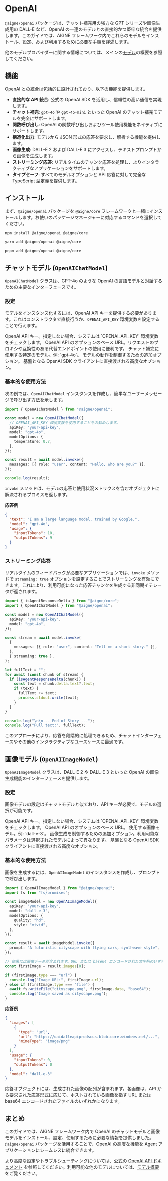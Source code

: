 # OpenAI

`@aigne/openai` パッケージは、チャット補完用の強力な GPT シリーズや画像生成用の DALL-E など、OpenAI の一連のモデルとの直接的かつ堅牢な統合を提供します。このガイドでは、AIGNE フレームワーク内でこれらのモデルをインストール、設定、および利用するために必要な手順を詳述します。

他のモデルプロバイダーに関する情報については、メインの[モデル](./models.md)の概要を参照してください。

## 機能

OpenAI との統合は包括的に設計されており、以下の機能を提供します。

*   **直接的な API 統合**: 公式の OpenAI SDK を活用し、信頼性の高い通信を実現します。
*   **チャット補完**: `gpt-4o` や `gpt-4o-mini` といった OpenAI のチャット補完モデルを完全にサポートします。
*   **関数呼び出し**: OpenAI の関数呼び出しおよびツール使用機能をネイティブにサポートします。
*   **構造化出力**: モデルから JSON 形式の応答を要求し、解析する機能を提供します。
*   **画像生成**: DALL-E 2 および DALL-E 3 にアクセスし、テキストプロンプトから画像を生成します。
*   **ストリーミング応答**: リアルタイムのチャンク応答を処理し、よりインタラクティブなアプリケーションをサポートします。
*   **タイプセーフ**: すべてのモデルオプションと API 応答に対して完全な TypeScript 型定義を提供します。

## インストール

まず、`@aigne/openai` パッケージを `@aigne/core` フレームワークと一緒にインストールします。お使いのパッケージマネージャーに対応するコマンドを選択してください。

```bash icon=npm install @aigne/openai @aigne/core
npm install @aigne/openai @aigne/core
```

```bash icon=yarn add @aigne/openai @aigne/core
yarn add @aigne/openai @aigne/core
```

```bash icon=pnpm add @aigne/openai @aigne/core
pnpm add @aigne/openai @aigne/core
```

## チャットモデル (`OpenAIChatModel`)

`OpenAIChatModel` クラスは、GPT-4o のような OpenAI の言語モデルと対話するための主要なインターフェースです。

### 設定

モデルをインスタンス化するには、OpenAI API キーを提供する必要があります。これはコンストラクタで直接行うか、`OPENAI_API_KEY` 環境変数を設定することで行えます。

<x-field-group>
  <x-field data-name="apiKey" data-type="string" data-required="false">
    <x-field-desc markdown>OpenAI API キー。指定しない場合、システムは `OPENAI_API_KEY` 環境変数をチェックします。</x-field-desc>
  </x-field>
  <x-field data-name="baseURL" data-type="string" data-required="false">
    <x-field-desc markdown>OpenAI API のオプションのベース URL。リクエストのプロキシや互換性のある代替エンドポイントの使用に便利です。</x-field-desc>
  </x-field>
  <x-field data-name="model" data-type="string" data-default="gpt-4o-mini" data-required="false">
    <x-field-desc markdown>チャット補完に使用する特定のモデル。例: `gpt-4o`。</x-field-desc>
  </x-field>
  <x-field data-name="modelOptions" data-type="object" data-required="false">
    <x-field-desc markdown>モデルの動作を制御するための追加オプション。</x-field-desc>
    <x-field data-name="temperature" data-type="number" data-required="false" data-desc="ランダム性を制御します。値が低いほど、モデルはより決定論的になります。"></x-field>
    <x-field data-name="topP" data-type="number" data-required="false" data-desc="Nucleus サンプリングパラメータ。"></x-field>
    <x-field data-name="frequencyPenalty" data-type="number" data-required="false" data-desc="既存の頻度に基づいて新しいトークンにペナルティを課します。"></x-field>
    <x-field data-name="presencePenalty" data-type="number" data-required="false" data-desc="これまでのテキストに出現したかどうかに基づいて新しいトークンにペナルティを課します。"></x-field>
    <x-field data-name="parallelToolCalls" data-type="boolean" data-default="true" data-required="false" data-desc="モデルが複数のツールを並行して呼び出せるかどうかを決定します。"></x-field>
  </x-field>
  <x-field data-name="clientOptions" data-type="object" data-required="false">
    <x-field-desc markdown>基盤となる OpenAI SDK クライアントに直接渡される高度なオプション。</x-field-desc>
  </x-field>
</x-field-group>

### 基本的な使用方法

次の例では、`OpenAIChatModel` インスタンスを作成し、簡単なユーザーメッセージで呼び出す方法を示します。

```typescript 基本的なチャット補完 icon=logos:typescript
import { OpenAIChatModel } from "@aigne/openai";

const model = new OpenAIChatModel({
  // OPENAI_API_KEY 環境変数を使用することをお勧めします。
  apiKey: "your-api-key", 
  model: "gpt-4o",
  modelOptions: {
    temperature: 0.7,
  },
});

const result = await model.invoke({
  messages: [{ role: "user", content: "Hello, who are you?" }],
});

console.log(result);
```

`invoke` メソッドは、モデルの応答と使用状況メトリクスを含むオブジェクトに解決されるプロミスを返します。

**応答例**
```json
{
  "text": "I am a large language model, trained by Google.",
  "model": "gpt-4o",
  "usage": {
    "inputTokens": 10,
    "outputTokens": 9
  }
}
```

### ストリーミング応答

リアルタイムのフィードバックが必要なアプリケーションでは、`invoke` メソッドで `streaming: true` オプションを設定することでストリーミングを有効にできます。これにより、利用可能になった応答チャンクを生成する非同期イテレータが返されます。

```typescript ストリーミングチャット応答 icon=logos:typescript
import { isAgentResponseDelta } from "@aigne/core";
import { OpenAIChatModel } from "@aigne/openai";

const model = new OpenAIChatModel({
  apiKey: "your-api-key",
  model: "gpt-4o",
});

const stream = await model.invoke(
  {
    messages: [{ role: "user", content: "Tell me a short story." }],
  },
  { streaming: true },
);

let fullText = "";
for await (const chunk of stream) {
  if (isAgentResponseDelta(chunk)) {
    const text = chunk.delta.text?.text;
    if (text) {
      fullText += text;
      process.stdout.write(text);
    }
  }
}

console.log("\n\n--- End of Story ---");
console.log("Full text:", fullText);
```

このアプローチにより、応答を段階的に処理できるため、チャットインターフェースやその他のインタラクティブなユースケースに最適です。

## 画像モデル (`OpenAIImageModel`)

`OpenAIImageModel` クラスは、DALL-E 2 や DALL-E 3 といった OpenAI の画像生成機能のインターフェースを提供します。

### 設定

画像モデルの設定はチャットモデルと似ており、API キーが必要で、モデルの選択が可能です。

<x-field-group>
  <x-field data-name="apiKey" data-type="string" data-required="false">
    <x-field-desc markdown>OpenAI API キー。指定しない場合、システムは `OPENAI_API_KEY` 環境変数をチェックします。</x-field-desc>
  </x-field>
  <x-field data-name="baseURL" data-type="string" data-required="false">
    <x-field-desc markdown>OpenAI API のオプションのベース URL。</x-field-desc>
  </x-field>
  <x-field data-name="model" data-type="string" data-default="dall-e-2" data-required="false">
    <x-field-desc markdown>使用する画像モデル。例: `dall-e-3`。</x-field-desc>
  </x-field>
  <x-field data-name="modelOptions" data-type="object" data-required="false">
    <x-field-desc markdown>画像生成を制御するための追加オプション。利用可能なパラメータは選択されたモデルによって異なります。</x-field-desc>
    <x-field data-name="size" data-type="string" data-required="false" data-desc="生成する画像の希望の寸法 (例: '1024x1024')。"></x-field>
    <x-field data-name="quality" data-type="string" data-required="false" data-desc="画像の品質。「standard」または「hd」(DALL-E 3 のみ)。"></x-field>
    <x-field data-name="style" data-type="string" data-required="false" data-desc="生成される画像のスタイル。「vivid」または「natural」(DALL-E 3 のみ)。"></x-field>
    <x-field data-name="n" data-type="number" data-required="false" data-desc="生成する画像の数。"></x-field>
  </x-field>
  <x-field data-name="clientOptions" data-type="object" data-required="false">
    <x-field-desc markdown>基盤となる OpenAI SDK クライアントに直接渡される高度なオプション。</x-field-desc>
  </x-field>
</x-field-group>

### 基本的な使用方法

画像を生成するには、`OpenAIImageModel` のインスタンスを作成し、プロンプトで呼び出します。

```typescript 画像生成 icon=logos:typescript
import { OpenAIImageModel } from "@aigne/openai";
import fs from "fs/promises";

const imageModel = new OpenAIImageModel({
  apiKey: "your-api-key",
  model: "dall-e-3",
  modelOptions: {
    quality: "hd",
    style: "vivid",
  },
});

const result = await imageModel.invoke({
  prompt: "A futuristic cityscape with flying cars, synthwave style",
});

// 結果には画像データが含まれます。URL または base64 エンコードされた文字列のいずれかです。
const firstImage = result.images[0];

if (firstImage.type === "url") {
  console.log("Image URL:", firstImage.url);
} else if (firstImage.type === "file") {
  await fs.writeFile("cityscape.png", firstImage.data, "base64");
  console.log("Image saved as cityscape.png");
}
```

**応答例**
```json
{
  "images": [
    {
      "type": "url",
      "url": "https://oaidalleapiprodscus.blob.core.windows.net/...",
      "mimeType": "image/png"
    }
  ],
  "usage": {
    "inputTokens": 0,
    "outputTokens": 0
  },
  "model": "dall-e-3"
}
```

応答オブジェクトには、生成された画像の配列が含まれます。各画像は、API から要求された応答形式に応じて、ホストされている画像を指す URL または base64 エンコードされたファイルのいずれかになります。

## まとめ

このガイドでは、AIGNE フレームワーク内で OpenAI のチャットモデルと画像モデルをインストール、設定、使用するために必要な情報を提供しました。`@aigne/openai` パッケージを活用することで、OpenAI の高度な機能を Agent アプリケーションにシームレスに統合できます。

より高度な設定やトラブルシューティングについては、公式の [OpenAI API ドキュメント](https://platform.openai.com/docs/api-reference) を参照してください。利用可能な他のモデルについては、[モデル概要](./models-overview.md) をご覧ください。